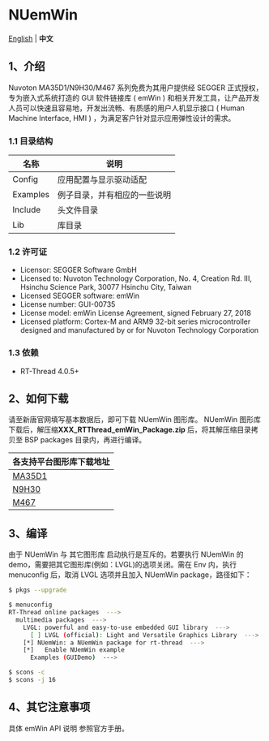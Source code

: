 # NUemWin

[English](README.md) | **中文**

## 1、介绍

Nuvoton MA35D1/N9H30/M467 系列免费为其用户提供经 SEGGER 正式授权，专为嵌入式系统打造的 GUI 软件链接库 ( emWin ) 和相关开发工具，让产品开发人员可以快速且容易地，开发出流畅、有质感的用户人机显示接口 ( Human Machine Interface, HMI ) ，为满足客户针对显示应用弹性设计的需求。

### 1.1 目录结构

| 名称 | 说明 |
| ---- | ---- |
| Config | 应用配置与显示驱动适配 |
| Examples | 例子目录，并有相应的一些说明 |
| Include  | 头文件目录 |
| Lib  | 库目录 |

### 1.2 许可证

- Licensor:                 SEGGER Software GmbH
- Licensed to:              Nuvoton Technology Corporation, No. 4, Creation Rd. III, Hsinchu Science Park, 30077 Hsinchu City, Taiwan
- Licensed SEGGER software: emWin
- License number:           GUI-00735
- License model:            emWin License Agreement, signed February 27, 2018
- Licensed platform:        Cortex-M and ARM9 32-bit series microcontroller designed and manufactured by or for Nuvoton Technology Corporation

### 1.3 依赖

- RT-Thread 4.0.5+

## 2、如何下载

请至新唐官网填写基本数据后，即可下载 NUemWin 图形库。
NUemWin 图形库下载后，解压缩**XXX_RTThread_emWin_Package.zip** 后，将其解压缩目录拷贝至 BSP packages 目录内，再进行编译。

| 各支持平台图形库下载地址 |
| ------ |
| [MA35D1](https://www.nuvoton.com/products/microprocessors/arm-cortex-a35-mpus/ma35d1-high-performance-edge-iiot-series/?group=Software&tab=2)|
| [N9H30](https://www.nuvoton.com/products/microprocessors/arm9-mpus/-n9h-series/?group=Software&rt=HMI%20Library&tab=2)|
| [M467](https://www.nuvoton.com/products/microcontrollers/arm-cortex-m4-mcus/m467-ethernet-crypto-series/?group=Software&rt=HMI+Library&tab=2)|

## 3、编译

由于 NUemWin 与 其它图形库 启动执行是互斥的。若要执行 NUemWin 的demo，需要把其它图形库(例如：LVGL)的选项关闭。需在 Env 内，执行 menuconfig 后，取消 LVGL 选项并且加入 NUemWin package，路径如下：

```bash
$ pkgs --upgrade

$ menuconfig
RT-Thread online packages  --->
  multimedia packages  --->
    LVGL: powerful and easy-to-use embedded GUI library  --->
      [ ] LVGL (official): Light and Versatile Graphics Library  --->
    [*] NUemWin: a NUemWin package for rt-thread  --->
    [*]   Enable NUemWin example
      Examples (GUIDemo)  --->

$ scons -c
$ scons -j 16
```

## 4、其它注意事项

具体 emWin API 说明 参照官方手册。
